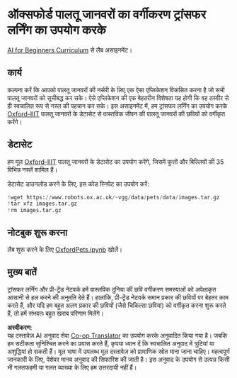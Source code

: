 <!--
CO_OP_TRANSLATOR_METADATA:
{
  "original_hash": "7765935c35fcee69b9fe2d0cfd6963e2",
  "translation_date": "2025-08-24T09:57:07+00:00",
  "source_file": "lessons/4-ComputerVision/08-TransferLearning/lab/README.md",
  "language_code": "hi"
}
-->
# ऑक्सफोर्ड पालतू जानवरों का वर्गीकरण ट्रांसफर लर्निंग का उपयोग करके

[AI for Beginners Curriculum](https://github.com/microsoft/ai-for-beginners) से लैब असाइनमेंट।

## कार्य

कल्पना करें कि आपको पालतू जानवरों की नर्सरी के लिए एक ऐसा एप्लिकेशन विकसित करना है जो सभी पालतू जानवरों को सूचीबद्ध कर सके। ऐसे एप्लिकेशन की एक बेहतरीन विशेषता यह होगी कि वह तस्वीर से ही स्वचालित रूप से नस्ल की पहचान कर सके। इस असाइनमेंट में, हम ट्रांसफर लर्निंग का उपयोग करके [Oxford-IIIT](https://www.robots.ox.ac.uk/~vgg/data/pets/) पालतू जानवरों के डेटासेट से वास्तविक जीवन की पालतू जानवरों की छवियों को वर्गीकृत करेंगे।

## डेटासेट

हम मूल [Oxford-IIIT](https://www.robots.ox.ac.uk/~vgg/data/pets/) पालतू जानवरों के डेटासेट का उपयोग करेंगे, जिसमें कुत्तों और बिल्लियों की 35 विभिन्न नस्लें शामिल हैं।

डेटासेट डाउनलोड करने के लिए, इस कोड स्निपेट का उपयोग करें:

```python
!wget https://www.robots.ox.ac.uk/~vgg/data/pets/data/images.tar.gz
!tar xfz images.tar.gz
!rm images.tar.gz
```

## नोटबुक शुरू करना

लैब शुरू करने के लिए [OxfordPets.ipynb](../../../../../../lessons/4-ComputerVision/08-TransferLearning/lab/OxfordPets.ipynb) खोलें।

## मुख्य बातें

ट्रांसफर लर्निंग और प्री-ट्रेंड नेटवर्क हमें वास्तविक दुनिया की छवि वर्गीकरण समस्याओं को अपेक्षाकृत आसानी से हल करने की अनुमति देते हैं। हालांकि, प्री-ट्रेंड नेटवर्क समान प्रकार की छवियों पर बेहतर काम करते हैं, और यदि हम बहुत अलग प्रकार की छवियों (जैसे चिकित्सा छवियां) को वर्गीकृत करना शुरू करते हैं, तो हमें संभवतः बहुत खराब परिणाम मिलेंगे।

**अस्वीकरण**:  
यह दस्तावेज़ AI अनुवाद सेवा [Co-op Translator](https://github.com/Azure/co-op-translator) का उपयोग करके अनुवादित किया गया है। जबकि हम सटीकता सुनिश्चित करने का प्रयास करते हैं, कृपया ध्यान दें कि स्वचालित अनुवाद में त्रुटियां या अशुद्धियां हो सकती हैं। मूल भाषा में उपलब्ध मूल दस्तावेज़ को प्रामाणिक स्रोत माना जाना चाहिए। महत्वपूर्ण जानकारी के लिए, पेशेवर मानव अनुवाद की सिफारिश की जाती है। इस अनुवाद के उपयोग से उत्पन्न किसी भी गलतफहमी या गलत व्याख्या के लिए हम उत्तरदायी नहीं हैं।
